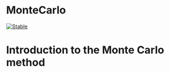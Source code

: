 MonteCarlo
==============================
[//]: # (Badges)
[![Stable](https://img.shields.io/badge/docs-stable-blue.svg)](https://chem-phys-x684.github.io/MonteCarlo/)

# Introduction to the Monte Carlo method
